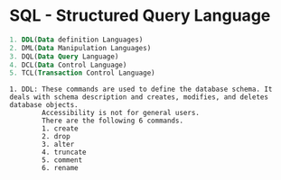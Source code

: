 # SQL - Structured Query Language
```SQL commands - there are mostly 5 types of SQL commands
1. DDL(Data definition Languages)
2. DML(Data Manipulation Languages)
3. DQL(Data Query Language)
4. DCL(Data Control Language)
5. TCL(Transaction Control Language)
```
```
1. DDL: These commands are used to define the database schema. It deals with schema description and creates, modifies, and deletes database objects.
		Accessibility is not for general users.
		There are the following 6 commands.
		1. create
		2. drop
		3. alter
		4. truncate
		5. comment
		6. rename
```

